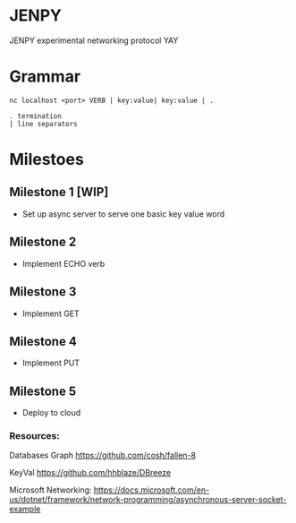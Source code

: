 # JENPY
JENPY experimental networking protocol YAY

# Grammar
```
nc localhost <port> VERB | key:value| key:value | .

. termination
| line separators
```

# Milestoes
## Milestone 1 [WIP]
- Set up async server to serve one basic key value word

## Milestone 2
- Implement ECHO verb

## Milestone 3
- Implement GET

## Milestone 4
- Implement PUT

## Milestone 5
- Deploy to cloud


### Resources:
Databases
Graph
https://github.com/cosh/fallen-8

KeyVal
https://github.com/hhblaze/DBreeze

Microsoft Networking:
https://docs.microsoft.com/en-us/dotnet/framework/network-programming/asynchronous-server-socket-example
